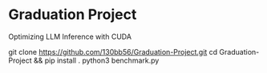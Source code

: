 # Graduation Project
Optimizing LLM Inference with CUDA

git clone https://github.com/130bb56/Graduation-Project.git
cd Graduation-Project && pip install .
python3 benchmark.py
